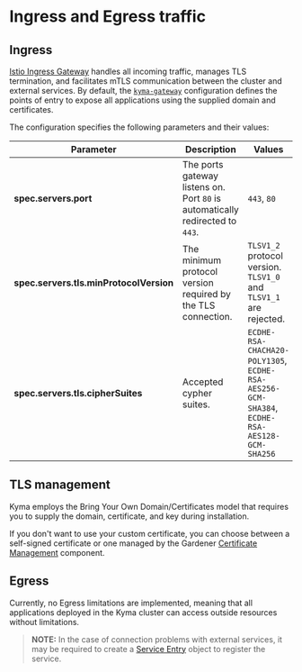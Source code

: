 # Ingress and Egress traffic

## Ingress

[Istio Ingress Gateway](https://istio.io/latest/docs/reference/config/networking/gateway/) handles all incoming traffic, manages TLS termination, and facilitates mTLS communication between the cluster and external services. By default, the [`kyma-gateway`](https://github.com/kyma-project/kyma/blob/main/resources/istio-resources/templates/gateway.yaml) configuration defines the points of entry to expose all applications using the supplied domain and certificates.

The configuration specifies the following parameters and their values:

| Parameter                               | Description                                                                    | Values                                                                                      |
|-----------------------------------------|--------------------------------------------------------------------------------|---------------------------------------------------------------------------------------------|
| **spec.servers.port**                   | The ports gateway listens on.  Port `80` is automatically redirected to `443`. | `443`, `80`                                                                                 |
| **spec.servers.tls.minProtocolVersion** | The minimum protocol version required by the TLS connection.                   | `TLSV1_2` protocol version. `TLSV1_0` and `TLSV1_1` are rejected.                           |
| **spec.servers.tls.cipherSuites**       | Accepted cypher suites.                                                        | `ECDHE-RSA-CHACHA20-POLY1305`, `ECDHE-RSA-AES256-GCM-SHA384`, `ECDHE-RSA-AES128-GCM-SHA256` |


## TLS management

Kyma employs the Bring Your Own Domain/Certificates model that requires you to supply the domain, certificate, and key during installation.

If you don't want to use your custom certificate, you can choose between a self-signed certificate or one managed by the Gardener [Certificate Management](https://github.com/gardener/cert-management) component.

## Egress

Currently, no Egress limitations are implemented, meaning that all applications deployed in the Kyma cluster can access outside resources without limitations.

>**NOTE:** In the case of connection problems with external services, it may be required to create a [Service Entry](https://istio.io/latest/docs/reference/config/networking/service-entry/) object to register the service.
